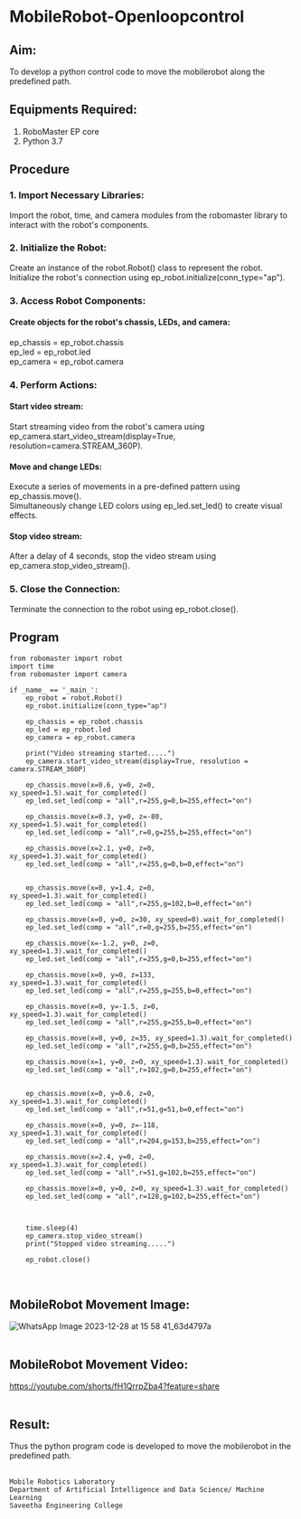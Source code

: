 # MobileRobot-Openloopcontrol
## Aim:

To develop a python control code to move the mobilerobot along the predefined path.

## Equipments Required:
1. RoboMaster EP core
2. Python 3.7

## Procedure

### 1. Import Necessary Libraries:
Import the robot, time, and camera modules from the robomaster library to interact with the robot's components.

### 2. Initialize the Robot:
Create an instance of the robot.Robot() class to represent the robot.
<br/>
Initialize the robot's connection using ep_robot.initialize(conn_type="ap").

### 3. Access Robot Components:
#### Create objects for the robot's chassis, LEDs, and camera:
ep_chassis = ep_robot.chassis
<br/>
ep_led = ep_robot.led
<br/>
ep_camera = ep_robot.camera

### 4. Perform Actions:
#### Start video stream:
Start streaming video from the robot's camera using ep_camera.start_video_stream(display=True, resolution=camera.STREAM_360P).
#### Move and change LEDs:
Execute a series of movements in a pre-defined pattern using ep_chassis.move().
<br/>
Simultaneously change LED colors using ep_led.set_led() to create visual effects.
#### Stop video stream:
After a delay of 4 seconds, stop the video stream using ep_camera.stop_video_stream().

### 5. Close the Connection:
Terminate the connection to the robot using ep_robot.close().


## Program
```
from robomaster import robot
import time
from robomaster import camera

if _name_ == '_main_':
    ep_robot = robot.Robot()
    ep_robot.initialize(conn_type="ap")

    ep_chassis = ep_robot.chassis
    ep_led = ep_robot.led
    ep_camera = ep_robot.camera

    print("Video streaming started.....")
    ep_camera.start_video_stream(display=True, resolution = camera.STREAM_360P)

    ep_chassis.move(x=0.6, y=0, z=0, xy_speed=1.5).wait_for_completed()
    ep_led.set_led(comp = "all",r=255,g=0,b=255,effect="on")

    ep_chassis.move(x=0.3, y=0, z=-80, xy_speed=1.5).wait_for_completed()
    ep_led.set_led(comp = "all",r=0,g=255,b=255,effect="on")

    ep_chassis.move(x=2.1, y=0, z=0, xy_speed=1.3).wait_for_completed()
    ep_led.set_led(comp = "all",r=255,g=0,b=0,effect="on")


    ep_chassis.move(x=0, y=1.4, z=0, xy_speed=1.3).wait_for_completed()
    ep_led.set_led(comp = "all",r=255,g=102,b=0,effect="on")

    ep_chassis.move(x=0, y=0, z=30, xy_speed=0).wait_for_completed()
    ep_led.set_led(comp = "all",r=0,g=255,b=255,effect="on")

    ep_chassis.move(x=-1.2, y=0, z=0, xy_speed=1.3).wait_for_completed()
    ep_led.set_led(comp = "all",r=255,g=0,b=255,effect="on")

    ep_chassis.move(x=0, y=0, z=133, xy_speed=1.3).wait_for_completed()
    ep_led.set_led(comp = "all",r=255,g=255,b=0,effect="on")

    ep_chassis.move(x=0, y=-1.5, z=0, xy_speed=1.3).wait_for_completed()
    ep_led.set_led(comp = "all",r=255,g=255,b=0,effect="on")

    ep_chassis.move(x=0, y=0, z=35, xy_speed=1.3).wait_for_completed()
    ep_led.set_led(comp = "all",r=255,g=0,b=255,effect="on")

    ep_chassis.move(x=1, y=0, z=0, xy_speed=1.3).wait_for_completed()
    ep_led.set_led(comp = "all",r=102,g=0,b=255,effect="on")

    
    ep_chassis.move(x=0, y=0.6, z=0, xy_speed=1.3).wait_for_completed()
    ep_led.set_led(comp = "all",r=51,g=51,b=0,effect="on")

    ep_chassis.move(x=0, y=0, z=-118, xy_speed=1.3).wait_for_completed()
    ep_led.set_led(comp = "all",r=204,g=153,b=255,effect="on")

    ep_chassis.move(x=2.4, y=0, z=0, xy_speed=1.3).wait_for_completed()
    ep_led.set_led(comp = "all",r=51,g=102,b=255,effect="on")

    ep_chassis.move(x=0, y=0, z=0, xy_speed=1.3).wait_for_completed()
    ep_led.set_led(comp = "all",r=128,g=102,b=255,effect="on")



    time.sleep(4)
    ep_camera.stop_video_stream()
    print("Stopped video streaming.....")

    ep_robot.close()

```
<br/>

## MobileRobot Movement Image:

![WhatsApp Image 2023-12-28 at 15 58 41_63d4797a](https://github.com/Loknaath-sec/mobilerobot-openloopcontrol/assets/145742558/cebca8e3-666d-428e-8361-0152689f5cc1)
<br/>
<br/>

## MobileRobot Movement Video:

https://youtube.com/shorts/fH1QrrpZba4?feature=share
<br/>
<br/>

## Result:
Thus the python program code is developed to move the mobilerobot in the predefined path.
<br/>
<br/>

```
Mobile Robotics Laboratory
Department of Artificial Intelligence and Data Science/ Machine Learning
Saveetha Engineering College
```
